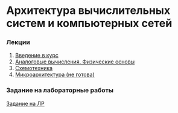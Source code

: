 # Архитектура вычислительных систем и компьютерных сетей
### Лекции
1. [Введение в курс](lecture_01/lecture-1.md)
2. [Аналоговые вычисления. Физические основы](lecture_02/lecture-2.md)
3. [Схемотехника](lecture_03/lecture-3.md)
4. [Микроархитектура (не готова)]()

### Задание на лабораторные работы
[Задание на ЛР](Labs/lab_task.md)
